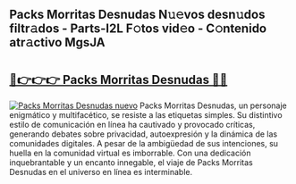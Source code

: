 ## Packs Morritas Desnudas N𝚞𝚎vos desn𝚞dos filtr𝚊dos - Parts-I2L F𝚘tos vid𝚎o - C𝚘ntenido atr𝚊ctivo MgsJA

# <h2><a href="http://mb9kfi.tromn.icu/?c=Packs+Morritas+Desnudas">🔗👉👉👉 Packs Morritas Desnudas 🔗🔗</a></h2>

[![Packs Morritas Desnudas nuevo](https://i.imgur.com/pEAQMta.gif)](http://mb9kfi.tromn.icu/?c=Packs+Morritas+Desnudas)
Packs Morritas Desnudas, un personaje enigmático y multifacético, se resiste a las etiquetas simples. Su distintivo estilo de comunicación en línea ha cautivado y provocado críticas, generando debates sobre privacidad, autoexpresión y la dinámica de las comunidades digitales. A pesar de la ambigüedad de sus intenciones, su huella en la comunidad virtual es imborrable. Con una dedicación inquebrantable y un encanto innegable, el viaje de Packs Morritas Desnudas en el universo en línea es interminable.
